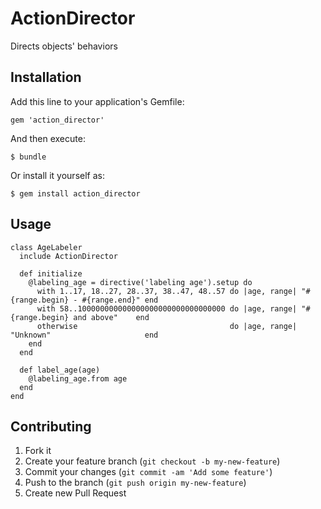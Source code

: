 # ActionDirector

Directs objects' behaviors

## Installation

Add this line to your application's Gemfile:

    gem 'action_director'

And then execute:

    $ bundle

Or install it yourself as:

    $ gem install action_director

## Usage

    class AgeLabeler
      include ActionDirector

      def initialize
        @labeling_age = directive('labeling age').setup do
          with 1..17, 18..27, 28..37, 38..47, 48..57 do |age, range| "#{range.begin} - #{range.end}" end
          with 58..100000000000000000000000000000000 do |age, range| "#{range.begin} and above"    end
          otherwise                                  do |age, range| "Unknown"                     end
        end
      end
    
      def label_age(age)
        @labeling_age.from age
      end
    end

## Contributing

1. Fork it
2. Create your feature branch (`git checkout -b my-new-feature`)
3. Commit your changes (`git commit -am 'Add some feature'`)
4. Push to the branch (`git push origin my-new-feature`)
5. Create new Pull Request
